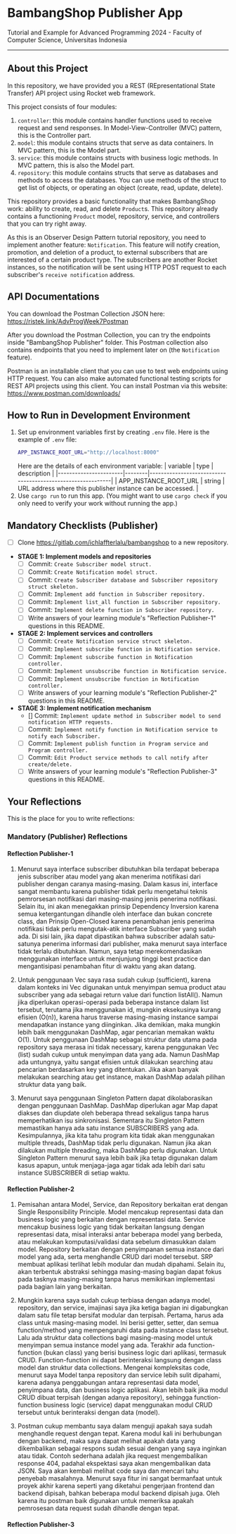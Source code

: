 # BambangShop Publisher App
Tutorial and Example for Advanced Programming 2024 - Faculty of Computer Science, Universitas Indonesia

---

## About this Project
In this repository, we have provided you a REST (REpresentational State Transfer) API project using Rocket web framework.

This project consists of four modules:
1.  `controller`: this module contains handler functions used to receive request and send responses.
    In Model-View-Controller (MVC) pattern, this is the Controller part.
2.  `model`: this module contains structs that serve as data containers.
    In MVC pattern, this is the Model part.
3.  `service`: this module contains structs with business logic methods.
    In MVC pattern, this is also the Model part.
4.  `repository`: this module contains structs that serve as databases and methods to access the databases.
    You can use methods of the struct to get list of objects, or operating an object (create, read, update, delete).

This repository provides a basic functionality that makes BambangShop work: ability to create, read, and delete `Product`s.
This repository already contains a functioning `Product` model, repository, service, and controllers that you can try right away.

As this is an Observer Design Pattern tutorial repository, you need to implement another feature: `Notification`.
This feature will notify creation, promotion, and deletion of a product, to external subscribers that are interested of a certain product type.
The subscribers are another Rocket instances, so the notification will be sent using HTTP POST request to each subscriber's `receive notification` address.

## API Documentations

You can download the Postman Collection JSON here: https://ristek.link/AdvProgWeek7Postman

After you download the Postman Collection, you can try the endpoints inside "BambangShop Publisher" folder.
This Postman collection also contains endpoints that you need to implement later on (the `Notification` feature).

Postman is an installable client that you can use to test web endpoints using HTTP request.
You can also make automated functional testing scripts for REST API projects using this client.
You can install Postman via this website: https://www.postman.com/downloads/

## How to Run in Development Environment
1.  Set up environment variables first by creating `.env` file.
    Here is the example of `.env` file:
    ```bash
    APP_INSTANCE_ROOT_URL="http://localhost:8000"
    ```
    Here are the details of each environment variable:
    | variable              | type   | description                                                |
    |-----------------------|--------|------------------------------------------------------------|
    | APP_INSTANCE_ROOT_URL | string | URL address where this publisher instance can be accessed. |
2.  Use `cargo run` to run this app.
    (You might want to use `cargo check` if you only need to verify your work without running the app.)

## Mandatory Checklists (Publisher)
-   [ ] Clone https://gitlab.com/ichlaffterlalu/bambangshop to a new repository.
-   **STAGE 1: Implement models and repositories**
    -   [ ] Commit: `Create Subscriber model struct.`
    -   [ ] Commit: `Create Notification model struct.`
    -   [ ] Commit: `Create Subscriber database and Subscriber repository struct skeleton.`
    -   [ ] Commit: `Implement add function in Subscriber repository.`
    -   [ ] Commit: `Implement list_all function in Subscriber repository.`
    -   [ ] Commit: `Implement delete function in Subscriber repository.`
    -   [ ] Write answers of your learning module's "Reflection Publisher-1" questions in this README.
-   **STAGE 2: Implement services and controllers**
    -   [ ] Commit: `Create Notification service struct skeleton.`
    -   [ ] Commit: `Implement subscribe function in Notification service.`
    -   [ ] Commit: `Implement subscribe function in Notification controller.`
    -   [ ] Commit: `Implement unsubscribe function in Notification service.`
    -   [ ] Commit: `Implement unsubscribe function in Notification controller.`
    -   [ ] Write answers of your learning module's "Reflection Publisher-2" questions in this README.
-   **STAGE 3: Implement notification mechanism**
    -   [] Commit: `Implement update method in Subscriber model to send notification HTTP requests.`
    -   [ ] Commit: `Implement notify function in Notification service to notify each Subscriber.`
    -   [ ] Commit: `Implement publish function in Program service and Program controller.`
    -   [ ] Commit: `Edit Product service methods to call notify after create/delete.`
    -   [ ] Write answers of your learning module's "Reflection Publisher-3" questions in this README.

## Your Reflections
This is the place for you to write reflections:

### Mandatory (Publisher) Reflections

#### Reflection Publisher-1

1. Menurut saya interface subscriber dibutuhkan bila terdapat beberapa jenis subscriber atau model yang akan menerima notifikasi dari publisher dengan caranya masing-masing. Dalam kasus ini, interface sangat membantu karena publisher tidak perlu mengetahui teknis pemrorsesan notifikasi dari masing-masing jenis penerima notifikasi. Selain itu, ini akan menegakkan prinsip Dependency Inversion karena semua ketergantungan dihandle oleh interface dan bukan concrete class, dan Prinsip Open-Closed karena penambahan jenis penerima notifikasi tidak perlu mengutak-atik interface Subscriber yang sudah ada. Di sisi lain, jika dapat dipastikan bahwa subscriber adalah satu-satunya penerima informasi dari publisher, maka menurut saya interface tidak terlalu dibutuhkan. Namun, saya tetap merekomendasikan menggunakan interface untuk menjunjung tinggi best practice dan mengantisipasi penambahan fitur di waktu yang akan datang.

2. Untuk penggunaan Vec saya rasa sudah cukup (sufficient), karena dalam konteks ini Vec digunakan untuk menyimpan semua product atau subscriber yang ada sebagai return value dari function listAll(). Namun jika diperlukan operasi-operasi pada beberapa instance dalam list tersebut, terutama jika menggunakan id, mungkin eksekusinya kurang efisien (O(n)), karena harus traverse masing-masing instance sampai mendapatkan instance yang diinginkan. Jika demikian, maka mungkin lebih baik menggunakan DashMap, agar pencarian memakan waktu O(1). Untuk penggunaan DashMap sebagai struktur data utama pada repository saya merasa ini tidak necessary, karena penggunakan Vec (list) sudah cukup untuk menyimpan data yang ada. Namun DashMap ada untungnya, yaitu sangat efisien untuk dilakukan searching atau pencarian berdasarkan key yang ditentukan. Jika akan banyak melakukan searching atau get instance, makan DashMap adalah pilihan struktur data yang baik.

3. Menurut saya penggunaan Singleton Pattern dapat dikolaborasikan dengan penggunaan DashMap. DashMap diperlukan agar Map dapat diakses dan diupdate oleh beberapa thread sekaligus tanpa harus memperhatikan isu sinkronisasi. Sementara itu Singleton Pattern memastikan hanya ada satu instance SUBSCRIBERS yang ada. Kesimpulannya, jika kita tahu program kita tidak akan menggunakan multiple threads, DashMap tidak perlu digunakan. Namun jika akan dilakukan multiple threading, maka DashMap perlu digunakan. Untuk Singleton Pattern menurut saya lebih baik jika tetap digunakan dalam kasus apapun, untuk menjaga-jaga agar tidak ada lebih dari satu instance SUBSCRIBER di setiap waktu.


#### Reflection Publisher-2

1. Pemisahan antara Model, Service, dan Repository berkaitan erat dengan Single Responsibility Principle. Model mencakup representasi data dan business logic yang berkaitan dengan representasi data. Service mencakup business logic yang tidak berkaitan langsung dengan representasi data, misal interaksi antar beberapa model yang berbeda, atau melakukan komputasi/validasi data sebelum dimasukkan dalam model. Repository berkaitan dengan penyimpanan semua instance dari model yang ada, serta menghandle CRUD dari model tersebut. SRP membuat aplikasi terlihat lebih modular dan mudah dipahami. Selain itu, akan terbentuk abstraksi sehingga masing-masing bagian dapat fokus pada tasknya masing-masing tanpa harus memikirkan implementasi pada bagian lain yang berkaitan.

2. Mungkin karena saya sudah cukup terbiasa dengan adanya model, repository, dan service, imajinasi saya jika ketiga bagian ini digabungkan dalam satu file tetap bersifat modular dan terpisah. Pertama, harus ada class untuk masing-masing model. Ini berisi getter, setter, dan semua function/method yang mempengaruhi data pada instance class tersebut. Lalu ada struktur data collections bagi masing-masing model untuk menyimpan semua instance model yang ada. Terakhir ada function-function (bukan class) yang berisi business logic dari aplikasi, termasuk CRUD. Function-function ini dapat berinteraksi langsung dengan class model dan struktur data collections. Mengenai kompleksitas code, menurut saya Model tanpa repository dan service lebih sulit dipahami, karena adanya penggabungan antara representasi data model, penyimpana data, dan business logic aplikasi. Akan lebih baik jika modul CRUD dibuat terpisah (dengan adanya repository), sehingga function-function business logic (service) dapat menggunakan modul CRUD tersebut untuk berinteraksi dengan data (model).

3. Postman cukup membantu saya dalam menguji apakah saya sudah menghandle request dengan tepat. Karena modul kali ini berhubungan dengan backend, maka saya dapat melihat apakah data yang dikembalikan sebagai respons sudah sesuai dengan yang saya inginkan atau tidak. Contoh sederhana adalah jika request mengembalikan response 404, padahal ekspektasi saya akan mengembalikan data JSON. Saya akan kembali melihat code saya dan mencari tahu penyebab masalahnya. Menurut saya fitur ini sangat bermanfaat untuk proyek akhir karena seperti yang diketahui pengerjaan frontend dan backend dipisah, bahkan beberapa modul backend dipisah juga. Oleh karena itu postman baik digunakan untuk memeriksa apakah pemrosesan data request sudah dihandle dengan tepat.

#### Reflection Publisher-3
